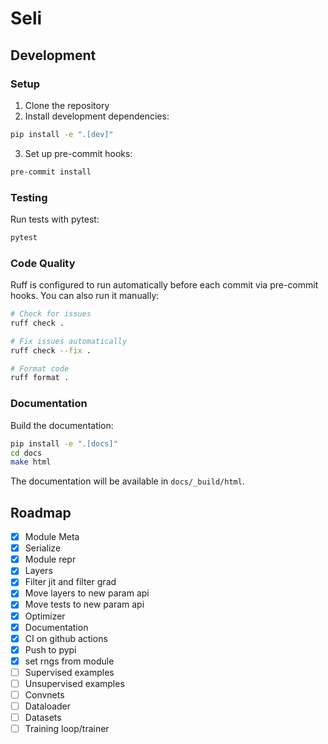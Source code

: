 # Seli

## Development

### Setup

1. Clone the repository
2. Install development dependencies:

```bash
pip install -e ".[dev]"
```

3. Set up pre-commit hooks:

```bash
pre-commit install
```

### Testing

Run tests with pytest:

```bash
pytest
```

### Code Quality

Ruff is configured to run automatically before each commit via pre-commit hooks. You can also run it manually:

```bash
# Check for issues
ruff check .

# Fix issues automatically
ruff check --fix .

# Format code
ruff format .
```

### Documentation

Build the documentation:

```bash
pip install -e ".[docs]"
cd docs
make html
```

The documentation will be available in `docs/_build/html`.

## Roadmap
- [x] Module Meta
- [x] Serialize
- [x] Module repr
- [x] Layers
- [x] Filter jit and filter grad
- [x] Move layers to new param api
- [x] Move tests to new param api
- [x] Optimizer
- [x] Documentation
- [x] CI on github actions
- [x] Push to pypi
- [x] set rngs from module
- [ ] Supervised examples
- [ ] Unsupervised examples
- [ ] Convnets
- [ ] Dataloader
- [ ] Datasets
- [ ] Training loop/trainer
